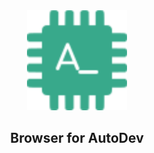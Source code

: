 <div align="center">
  <img src="chrome-extension/public/icon.svg" width="160px" height="160px"  alt="logo" />
  <h2>Browser for AutoDev</h2>
</div>
